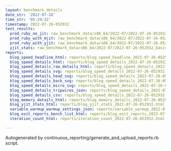 ```yaml
---
layout: benchmark_details
date_str: '2022-07-26'
time_str: '05:29:32'
timestamp: 2022-07-26-052932
test_results:
  prod_ruby_no_jit: raw_benchmark_data/x86_64/2022-07/2022-07-26-052932_basic_benchmark_prod_ruby_no_jit.json
  prod_ruby_with_mjit: raw_benchmark_data/x86_64/2022-07/2022-07-26-052932_basic_benchmark_prod_ruby_with_mjit.json
  prod_ruby_with_yjit: raw_benchmark_data/x86_64/2022-07/2022-07-26-052932_basic_benchmark_prod_ruby_with_yjit.json
  yjit_stats: raw_benchmark_data/x86_64/2022-07/2022-07-26-052932_basic_benchmark_yjit_stats.json
reports:
  blog_speed_headline_html: reports/blog_speed_headline_2022-07-26-052932.html
  blog_speed_details_html: reports/blog_speed_details_2022-07-26-052932.html
  blog_speed_details_raw_details_html: reports/blog_speed_details_2022-07-26-052932.raw_details.html
  blog_speed_details_svg: reports/blog_speed_details_2022-07-26-052932.svg
  blog_speed_details_head_svg: reports/blog_speed_details_2022-07-26-052932.head.svg
  blog_speed_details_back_svg: reports/blog_speed_details_2022-07-26-052932.back.svg
  blog_speed_details_micro_svg: reports/blog_speed_details_2022-07-26-052932.micro.svg
  blog_speed_details_tripwires_json: reports/blog_speed_details_2022-07-26-052932.tripwires.json
  blog_speed_details_csv: reports/blog_speed_details_2022-07-26-052932.csv
  blog_memory_details_html: reports/blog_memory_details_2022-07-26-052932.html
  blog_yjit_stats_html: reports/blog_yjit_stats_2022-07-26-052932.html
  variable_warmup_warmup_settings_json: reports/variable_warmup_2022-07-26-052932.warmup_settings.json
  blog_exit_reports_bench_list_html: reports/blog_exit_reports_2022-07-26-052932.bench_list.html
  iteration_count_html: reports/iteration_count_2022-07-26-052932.html

---
```

Autogenerated by continuous_reporting/generate_and_upload_reports.rb script.
